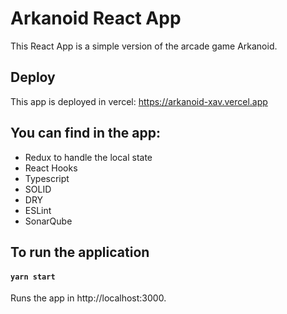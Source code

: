 # Arkanoid React App

This React App is a simple version of the arcade game Arkanoid.

## Deploy

This app is deployed in vercel:
https://arkanoid-xav.vercel.app

## You can find in the app:

- Redux to handle the local state
- React Hooks
- Typescript
- SOLID
- DRY
- ESLint
- SonarQube

## To run the application

#### `yarn start`

Runs the app in http://localhost:3000.
